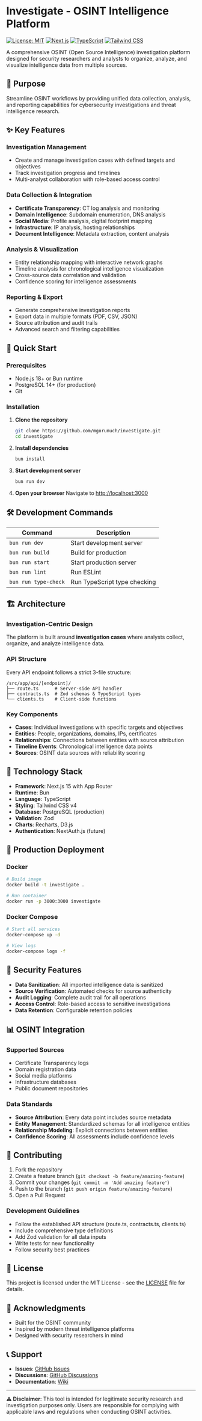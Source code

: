# Investigate - OSINT Intelligence Platform

[![License: MIT](https://img.shields.io/badge/License-MIT-yellow.svg)](https://opensource.org/licenses/MIT)
[![Next.js](https://img.shields.io/badge/Next.js-15-black)](https://nextjs.org/)
[![TypeScript](https://img.shields.io/badge/TypeScript-5.0-blue)](https://www.typescriptlang.org/)
[![Tailwind CSS](https://img.shields.io/badge/Tailwind_CSS-4.0-38B2AC)](https://tailwindcss.com/)

A comprehensive OSINT (Open Source Intelligence) investigation platform designed for security researchers and analysts to organize, analyze, and visualize intelligence data from multiple sources.

## 🎯 Purpose

Streamline OSINT workflows by providing unified data collection, analysis, and reporting capabilities for cybersecurity investigations and threat intelligence research.

## ✨ Key Features

### Investigation Management
- Create and manage investigation cases with defined targets and objectives
- Track investigation progress and timelines
- Multi-analyst collaboration with role-based access control

### Data Collection & Integration
- **Certificate Transparency**: CT log analysis and monitoring
- **Domain Intelligence**: Subdomain enumeration, DNS analysis  
- **Social Media**: Profile analysis, digital footprint mapping
- **Infrastructure**: IP analysis, hosting relationships
- **Document Intelligence**: Metadata extraction, content analysis

### Analysis & Visualization
- Entity relationship mapping with interactive network graphs
- Timeline analysis for chronological intelligence visualization
- Cross-source data correlation and validation
- Confidence scoring for intelligence assessments

### Reporting & Export
- Generate comprehensive investigation reports
- Export data in multiple formats (PDF, CSV, JSON)
- Source attribution and audit trails
- Advanced search and filtering capabilities

## 🚀 Quick Start

### Prerequisites
- Node.js 18+ or Bun runtime
- PostgreSQL 14+ (for production)
- Git

### Installation

1. **Clone the repository**
   ```bash
   git clone https://github.com/mgorunuch/investigate.git
   cd investigate
   ```

2. **Install dependencies**
   ```bash
   bun install
   ```

3. **Start development server**
   ```bash
   bun run dev
   ```

4. **Open your browser**
   Navigate to [http://localhost:3000](http://localhost:3000)

## 🛠 Development Commands

| Command | Description |
|---------|-------------|
| `bun run dev` | Start development server |
| `bun run build` | Build for production |
| `bun run start` | Start production server |
| `bun run lint` | Run ESLint |
| `bun run type-check` | Run TypeScript type checking |

## 🏗 Architecture

### Investigation-Centric Design
The platform is built around **investigation cases** where analysts collect, organize, and analyze intelligence data.

### API Structure
Every API endpoint follows a strict 3-file structure:
```
/src/app/api/[endpoint]/
├── route.ts      # Server-side API handler
├── contracts.ts  # Zod schemas & TypeScript types  
└── clients.ts    # Client-side functions
```

### Key Components
- **Cases**: Individual investigations with specific targets and objectives
- **Entities**: People, organizations, domains, IPs, certificates
- **Relationships**: Connections between entities with source attribution
- **Timeline Events**: Chronological intelligence data points
- **Sources**: OSINT data sources with reliability scoring

## 🔧 Technology Stack

- **Framework**: Next.js 15 with App Router
- **Runtime**: Bun
- **Language**: TypeScript
- **Styling**: Tailwind CSS v4
- **Database**: PostgreSQL (production)
- **Validation**: Zod
- **Charts**: Recharts, D3.js
- **Authentication**: NextAuth.js (future)

## 🐳 Production Deployment

### Docker
```bash
# Build image
docker build -t investigate .

# Run container
docker run -p 3000:3000 investigate
```

### Docker Compose
```bash
# Start all services
docker-compose up -d

# View logs
docker-compose logs -f
```

## 🔐 Security Features

- **Data Sanitization**: All imported intelligence data is sanitized
- **Source Verification**: Automated checks for source authenticity
- **Audit Logging**: Complete audit trail for all operations
- **Access Control**: Role-based access to sensitive investigations
- **Data Retention**: Configurable retention policies

## 📊 OSINT Integration

### Supported Sources
- Certificate Transparency logs
- Domain registration data
- Social media platforms
- Infrastructure databases
- Public document repositories

### Data Standards
- **Source Attribution**: Every data point includes source metadata
- **Entity Management**: Standardized schemas for all intelligence entities
- **Relationship Modeling**: Explicit connections between entities
- **Confidence Scoring**: All assessments include confidence levels

## 🤝 Contributing

1. Fork the repository
2. Create a feature branch (`git checkout -b feature/amazing-feature`)
3. Commit your changes (`git commit -m 'Add amazing feature'`)
4. Push to the branch (`git push origin feature/amazing-feature`)
5. Open a Pull Request

### Development Guidelines
- Follow the established API structure (route.ts, contracts.ts, clients.ts)
- Include comprehensive type definitions
- Add Zod validation for all data inputs
- Write tests for new functionality
- Follow security best practices

## 📝 License

This project is licensed under the MIT License - see the [LICENSE](LICENSE) file for details.

## 🙏 Acknowledgments

- Built for the OSINT community
- Inspired by modern threat intelligence platforms
- Designed with security researchers in mind

## 📞 Support

- **Issues**: [GitHub Issues](https://github.com/mgorunuch/investigate/issues)
- **Discussions**: [GitHub Discussions](https://github.com/mgorunuch/investigate/discussions)
- **Documentation**: [Wiki](https://github.com/mgorunuch/investigate/wiki)

---

**⚠️ Disclaimer**: This tool is intended for legitimate security research and investigation purposes only. Users are responsible for complying with applicable laws and regulations when conducting OSINT activities.
